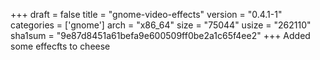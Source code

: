 +++
draft = false
title = "gnome-video-effects"
version = "0.4.1-1"
categories = ['gnome']
arch = "x86_64"
size = "75044"
usize = "262110"
sha1sum = "9e87d8451a61befa9e600509ff0be2a1c65f4ee2"
+++
Added some effecfts to cheese